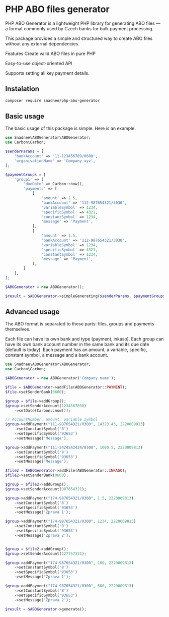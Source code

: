 # PHP ABO files generator

PHP ABO Generator is a lightweight PHP library for generating ABO files — a format commonly used by Czech banks for bulk payment processing.

This package provides a simple and structured way to create ABO files without any external dependencies.

Features
Create valid ABO files in pure PHP

Easy-to-use object-oriented API

Supports setting all key payment details.

## Instalation

```sh
composer require snadnee/php-abo-generator
```

## Basic usage
The basic usage of this package is simple. Here is an example.

```php
use Snadnee\ABOGenerator\ABOGenerator;
use Carbon\Carbon;

$senderParams = [
    'bankAccount' => '11-123456789/0600',
    'organisationName' => 'Company xyz',
];

$paymentGroups = [
    'group1' => [
        'dueDate' => Carbon::now(),
        'payments' => [
            [
                'amount' => 1.5,
                'bankAccount' => '112-987654321/3030',
                'variableSymbol' => 1234,
                'specificSymbol' => 4321,
                'constantSymbol' => 1234,
                'message' => 'Payment',
            ],
            [
                'amount' => 1.5,
                'bankAccount' => '112-987654321/3030',
                'variableSymbol' => 1234,
                'specificSymbol' => 4321,
                'constantSymbol' => 1234,
                'message' => 'Payment',
            ],
        ]
    ],
];

$ABOGenerator = new ABOGenerator();

$result = $ABOGenerator->simpleGenerating($senderParams, $paymentGroups);

```

## Advanced usage
The ABO format is separated to these parts: files, groups and payments themselves.

Each file can have its own bank and type (payment, inkaso).
Each group can have its own bank account number in the same bank and its due date (default is today). 
Each payment has an amount, a variable, specific, constant symbol, a message and a bank account.

```php
use Snadnee\ABOGenerator\ABOGenerator;
use Carbon\Carbon;

$ABOGenerator = new ABOGenerator('Company name');

$file = $ABOGenerator->addFile(ABOGenerator::PAYMENT);
$file->setSenderBank(0600);

$group = $file->addGroup();
$group->setSenderAccount(1234567890)
    ->setDate(Carbon::now());

// AccountNumber, amount, variable symbol
$group->addPayment("111-987654321/0300", 14323.43, 2220009813)
    ->setConstantSymbol('8')
    ->setSpecificSymbol('93653')
    ->setMessage('Message');

$group->addPayment("111-2424242424/0300", 1000.5, 2220009813)
    ->setConstantSymbol('8')
    ->setSpecificSymbol('93653')
    ->setMessage('Message');

$file2 = $ABOGenerator->addFile(ABOGenerator::INKASO);
$file2->setSenderBank(0600);

$group = $file2->addGroup();
$group->setSenderAccount(987654321);

$group->addPayment("174-987654321/0300", 1.5, 2220009813)
    ->setConstantSymbol('8')
    ->setSpecificSymbol('93653')
    ->setMessage('Zprava 1');

$group->addPayment("174-987654321/0300", 1234, 2220009813)
    ->setConstantSymbol('8')
    ->setSpecificSymbol('93653')
    ->setMessage('Zprava 2');


$group = $file2->addGroup();
$group->setSenderAccount(227757331);

$group->addPayment("174-987654321/0300", 100, 2220009813)
    ->setConstantSymbol('8')
    ->setSpecificSymbol('93653')
    ->setMessage('Zprava 1');

$group->addPayment("174-987654321/0300", 500, 2220009813)
    ->setConstantSymbol('8')
    ->setSpecificSymbol('93653')
    ->setMessage('Zprava 2');
    
$result = $ABOGenerator->generate();


```
